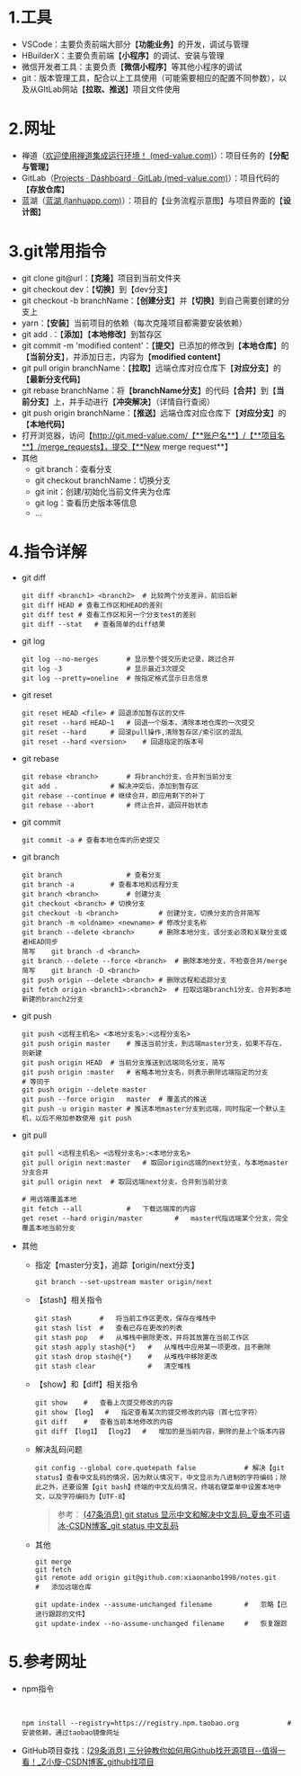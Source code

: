 # 1.工具

- VSCode：主要负责前端大部分【**功能业务**】的开发，调试与管理
- HBuilderX：主要负责前端【**小程序**】的调试、安装与管理
- 微信开发者工具：主要负责【**微信小程序**】等其他小程序的调试
- git：版本管理工具，配合以上工具使用（可能需要相应的配置不同参数），以及从GItLab网站【**拉取、推送**】项目文件使用

# 2.网址

- 禅道（[欢迎使用禅道集成运行环境！ (med-value.com)](http://wiki.med-value.com:8012/)）：项目任务的【**分配与管理**】
- GitLab（[Projects · Dashboard · GitLab (med-value.com)](http://git.med-value.com/)）：项目代码的【**存放仓库**】
- 蓝湖（[蓝湖 (lanhuapp.com)](https://lanhuapp.com/web/#/item)）：项目的【业务流程示意图】与项目界面的【**设计图**】

# 3.git常用指令

- git clone git@url：【**克隆**】项目到当前文件夹
- git checkout dev：【**切换**】到【dev分支】
- git checkout -b branchName：【**创建分支**】并【**切换**】到自己需要创建的分支上
- yarn：【**安装**】当前项目的依赖（每次克隆项目都需要安装依赖）
- git add .：【**添加**】【**本地修改**】到暂存区
- git commit -m 'modified content'：【**提交**】已添加的修改到【**本地仓库**】的【**当前分支**】，并添加日志，内容为【**modified content**】
- git pull origin branchName：【**拉取**】远端仓库对应仓库下【**对应分支**】的【**最新分支代码**】
- git rebase branchName：将【**branchName分支**】的代码【**合并**】到【**当前分支**】上，并手动进行【**冲突解决**】（详情自行查阅）
- git push origin branchName：【**推送**】远端仓库对应仓库下【**对应分支**】的【**本地代码**】
- 打开浏览器，访问【http://git.med-value.com/【**账户名**】/【**项目名**】/merge_requests】，提交【**New merge request**】
- 其他
  - git branch：查看分支
  - git checkout branchName：切换分支
  - git init：创建/初始化当前文件夹为仓库
  - git log：查看历史版本等信息
  - ...

# 4.指令详解

- git diff

  ```git
  git diff <branch1> <branch2>	# 比较两个分支差异，前旧后新
  git diff HEAD	# 查看工作区和HEAD的差别
  git diff test	# 查看工作区和另一个分支test的差别
  git diff --stat	# 查看简单的diff结果
  ```

- git log

  ```git
  git log --no-merges		# 显示整个提交历史记录，跳过合并
  git log -3				# 显示最近3次提交
  git log --pretty=oneline	# 按指定格式显示日志信息
  ```

- git reset

  ```git
  git reset HEAD <file>	# 回退添加暂存区的文件
  git reset --hard HEAD~1	# 回退一个版本，清除本地仓库的一次提交
  git reset --hard		# 回滚pull操作,清除暂存区/索引区的混乱
  git reset --hard <version>	# 回退指定的版本号
  ```

- git rebase

  ```git
  git rebase <branch>		# 将branch分支，合并到当前分支
  git add .				# 解决冲突后，添加到暂存区
  git rebase --continue	# 继续合并，即应用剩下的补丁
  git rebase --abort		# 终止合并，退回开始状态
  ```

- git commit

  ```git
  git commit -a	# 查看本地仓库的历史提交
  ```

- git branch

  ```git
  git branch				# 查看分支
  git branch -a			# 查看本地和远程分支
  git branch <branch>		# 创建分支
  git checkout <branch>	# 切换分支
  git checkout -b <branch>			# 创建分支，切换分支的合并简写
  git branch -m <oldname> <newname>	# 修改分支名称
  git branch --delete <branch>		# 删除本地分支，该分支必须和关联分支或者HEAD同步
  简写	git branch -d <branch>
  git branch --delete --force <branch>	# 删除本地分支，不检查合并/merge
  简写	git branch -D <branch>
  git push origin --delete <branch>	# 删除远程和追踪分支
  git fetch origin <branch1>:<branch2>	# 拉取远端branch1分支，合并到本地新建的branch2分支
  ```

  

- git push

  ```git
  git push <远程主机名> <本地分支名>:<远程分支名>
  git push origin master	# 推送当前分支，到远端master分支，如果不存在，则新建
  git push origin HEAD	# 当前分支推送到远端同名分支，简写
  git push origin :master	# 省略本地分支名，则表示删除远端指定的分支
  # 等同于
  git push origin --delete master
  git push --force origin	master	# 覆盖式的推送
  git push -u origin master	# 推送本地master分支到远端，同时指定一个默认主机，以后不用加参数使用 git push
  ```

- git pull

  ```git
  git pull <远程主机名> <远程分支名>:<本地分支名>
  git pull origin next:master	# 取回origin远端的next分支，与本地master分支合并
  git pull origin next	# 取回远端next分支，合并到当前分支
  
  #	用远端覆盖本地
  git fetch --all			#	下载远端库的内容
  get reset --hard origin/master		#	master代指远端某个分支，完全覆盖本地当前分支
  ```

- 其他

  - 指定【master分支】，追踪【origin/next分支】
  
    ```shell
    git branch --set-upstream master origin/next
    ```
  
  - 【stash】相关指令
  
    ```shell
    git stash		#	将当前工作区更改，保存在堆栈中
    git stash list	#	查看已存在更改的列表
    git stash pop	#	从堆栈中删除更改，并将其放置在当前工作区
    git stash apply stash@{*}	#	从堆栈中应用某一项更改，且不删除
    git stash drop stash@{*}	#	从堆栈中移除更改
    git stash clear				#	清空堆栈
    ```
  
  - 【show】和【diff】相关指令
  
    ```shell
    git show	#	查看上次提交修改的内容
    git show 【log】	#	指定查看某次的提交修改的内容（首七位字符）
    git diff	#	查看当前本地修改的内容
    git diff 【log1】 【log2】	#	增加的是当前内容，删除的是上个版本内容
    ```
  
  - 解决乱码问题
  
    ```shell
    git config --global core.quotepath false			# 解决【git status】查看中文乱码的情况，因为默认情况下，中文显示为八进制的字符编码；除此之外，还要设置【git bash】终端的中文乱码情况，终端右键菜单中设置本地中文，以及字符编码为【UTF-8】
    ```
  
    > 参考： [(47条消息) git status 显示中文和解决中文乱码_夏虫不可语冰-CSDN博客_git status 中文乱码](https://blog.csdn.net/u012145252/article/details/81775362?spm=1001.2101.3001.6650.1&utm_medium=distribute.pc_relevant.none-task-blog-2~default~CTRLIST~default-1.pc_relevant_default&depth_1-utm_source=distribute.pc_relevant.none-task-blog-2~default~CTRLIST~default-1.pc_relevant_default&utm_relevant_index=2) 
  
  - 其他
  
    ```shell
    git merge
    git fetch
    git remote add origin git@github.com:xiaonanbo1998/notes.git	#	添加远端仓库
    
    git update-index --assume-unchanged filename		#	忽略【已进行跟踪的文件】
    git update-index --no-assume-unchanged filename		#	恢复跟踪
    ```

# 5.参考网址

- npm指令

  ​	

  ```git
  npm install --registry=https://registry.npm.taobao.org			#	安装依赖，通过taobao镜像网址
  ```

- GitHub项目查找：[(29条消息) 三分钟教你如何用Github找开源项目--值得一看！_Z小旋-CSDN博客_github找项目](https://blog.csdn.net/as480133937/article/details/105611577)
